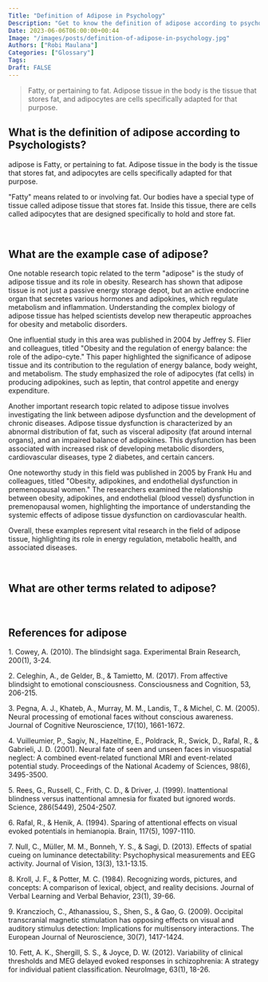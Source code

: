 ```yaml
---
Title: "Definition of Adipose in Psychology"
Description: "Get to know the definition of adipose according to psychologists."
Date: 2023-06-06T06:00:00+00:44
Image: "/images/posts/definition-of-adipose-in-psychology.jpg"
Authors: ["Robi Maulana"]
Categories: ["Glossary"]
Tags: 
Draft: FALSE
---
```





> Fatty, or pertaining to fat. Adipose tissue in the body is the tissue that stores fat, and adipocytes are cells specifically adapted for that purpose.

## What is the definition of adipose according to Psychologists?

adipose is Fatty, or pertaining to fat. Adipose tissue in the body is the tissue that stores fat, and adipocytes are cells specifically adapted for that purpose.

"Fatty" means related to or involving fat. Our bodies have a special type of tissue called adipose tissue that stores fat. Inside this tissue, there are cells called adipocytes that are designed specifically to hold and store fat.

 

## What are the example case of adipose?

One notable research topic related to the term "adipose" is the study of adipose tissue and its role in obesity. Research has shown that adipose tissue is not just a passive energy storage depot, but an active endocrine organ that secretes various hormones and adipokines, which regulate metabolism and inflammation. Understanding the complex biology of adipose tissue has helped scientists develop new therapeutic approaches for obesity and metabolic disorders.

One influential study in this area was published in 2004 by Jeffrey S. Flier and colleagues, titled "Obesity and the regulation of energy balance: the role of the adipo-cyte." This paper highlighted the significance of adipose tissue and its contribution to the regulation of energy balance, body weight, and metabolism. The study emphasized the role of adipocytes (fat cells) in producing adipokines, such as leptin, that control appetite and energy expenditure.

Another important research topic related to adipose tissue involves investigating the link between adipose dysfunction and the development of chronic diseases. Adipose tissue dysfunction is characterized by an abnormal distribution of fat, such as visceral adiposity (fat around internal organs), and an impaired balance of adipokines. This dysfunction has been associated with increased risk of developing metabolic disorders, cardiovascular diseases, type 2 diabetes, and certain cancers.

One noteworthy study in this field was published in 2005 by Frank Hu and colleagues, titled "Obesity, adipokines, and endothelial dysfunction in premenopausal women." The researchers examined the relationship between obesity, adipokines, and endothelial (blood vessel) dysfunction in premenopausal women, highlighting the importance of understanding the systemic effects of adipose tissue dysfunction on cardiovascular health.

Overall, these examples represent vital research in the field of adipose tissue, highlighting its role in energy regulation, metabolic health, and associated diseases.

 

## What are other terms related to adipose?

 

## References for adipose

1\. Cowey, A. (2010). The blindsight saga. Experimental Brain Research, 200(1), 3-24.

2\. Celeghin, A., de Gelder, B., & Tamietto, M. (2017). From affective blindsight to emotional consciousness. Consciousness and Cognition, 53, 206-215.

3\. Pegna, A. J., Khateb, A., Murray, M. M., Landis, T., & Michel, C. M. (2005). Neural processing of emotional faces without conscious awareness. Journal of Cognitive Neuroscience, 17(10), 1661-1672.

4\. Vuilleumier, P., Sagiv, N., Hazeltine, E., Poldrack, R., Swick, D., Rafal, R., & Gabrieli, J. D. (2001). Neural fate of seen and unseen faces in visuospatial neglect: A combined event-related functional MRI and event-related potential study. Proceedings of the National Academy of Sciences, 98(6), 3495-3500.

5\. Rees, G., Russell, C., Frith, C. D., & Driver, J. (1999). Inattentional blindness versus inattentional amnesia for fixated but ignored words. Science, 286(5449), 2504-2507.

6\. Rafal, R., & Henik, A. (1994). Sparing of attentional effects on visual evoked potentials in hemianopia. Brain, 117(5), 1097-1110.

7\. Null, C., Müller, M. M., Bonneh, Y. S., & Sagi, D. (2013). Effects of spatial cueing on luminance detectability: Psychophysical measurements and EEG activity. Journal of Vision, 13(3), 13.1-13.15.

8\. Kroll, J. F., & Potter, M. C. (1984). Recognizing words, pictures, and concepts: A comparison of lexical, object, and reality decisions. Journal of Verbal Learning and Verbal Behavior, 23(1), 39-66.

9\. Kranczioch, C., Athanassiou, S., Shen, S., & Gao, G. (2009). Occipital transcranial magnetic stimulation has opposing effects on visual and auditory stimulus detection: Implications for multisensory interactions. The European Journal of Neuroscience, 30(7), 1417-1424.

10\. Fett, A. K., Shergill, S. S., & Joyce, D. W. (2012). Variability of clinical thresholds and MEG delayed evoked responses in schizophrenia: A strategy for individual patient classification. NeuroImage, 63(1), 18-26.
